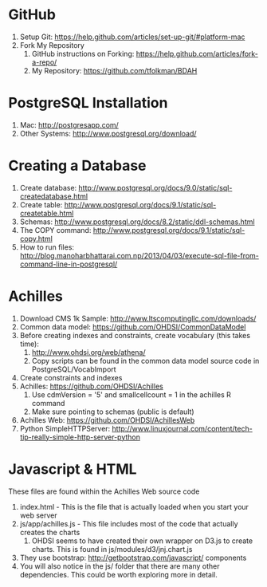 
# GitHub

1. Setup Git: https://help.github.com/articles/set-up-git/#platform-mac
2. Fork My Repository
    1. GitHub instructions on Forking: https://help.github.com/articles/fork-a-repo/
    2. My Repository: https://github.com/tfolkman/BDAH

# PostgreSQL Installation
1. Mac: http://postgresapp.com/
2. Other Systems: http://www.postgresql.org/download/

# Creating a Database
1. Create database: http://www.postgresql.org/docs/9.0/static/sql-createdatabase.html
2. Create table: http://www.postgresql.org/docs/9.1/static/sql-createtable.html
3. Schemas: http://www.postgresql.org/docs/8.2/static/ddl-schemas.html
4. The COPY command: http://www.postgresql.org/docs/9.1/static/sql-copy.html
5. How to run files: http://blog.manoharbhattarai.com.np/2013/04/03/execute-sql-file-from-command-line-in-postgresql/

# Achilles
1. Download CMS 1k Sample: http://www.ltscomputingllc.com/downloads/
2. Common data model: https://github.com/OHDSI/CommonDataModel
3. Before creating indexes and constraints, create vocabulary (this takes time):
    1. http://www.ohdsi.org/web/athena/
    2. Copy scripts can be found in the common data model source code in PostgreSQL/VocabImport
4. Create constraints and indexes
5. Achilles: https://github.com/OHDSI/Achilles
    1. Use cdmVersion = '5' and smallcellcount = 1 in the achilles R command
    2. Make sure pointing to schemas (public is default)
6. Achilles Web: https://github.com/OHDSI/AchillesWeb
7. Python SimpleHTTPServer: http://www.linuxjournal.com/content/tech-tip-really-simple-http-server-python 

# Javascript & HTML

These files are found within the Achilles Web source code

1. index.html - This is the file that is actually loaded when you start your web server
2. js/app/achilles.js - This file includes most of the code that actually creates the charts
    1. OHDSI seems to have created their own wrapper on D3.js to create charts. This is found in js/modules/d3/jnj.chart.js
3. They use bootstrap: http://getbootstrap.com/javascript/ components
4. You will also notice in the js/ folder that there are many other dependencies. This could be worth exploring more in detail.
